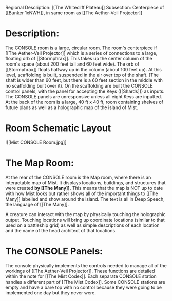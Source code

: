Regional Description: [[The Whitecliff Plateau]]
Subsection: Centerpiece of [[Bunker 1xNWH]], in same room as [[The Aether-Veil Projector]]
# Description:
The CONSOLE room is a large, circular room. The room's centerpiece if [[The Aether-Veil Projector]] which is a series of connections to a large, floating orb of [[Stormphrax]]. This takes up the center column of the room's space (about 200 feet tall and 60 feet wide). The orb of [[Stormphrax]] floats halfway up in the column (about 100 feet up). At this level, scaffolding is built, suspended in the air over top of the shaft. (The shaft is wider than 60 feet, but there is a 60 feet section in the middle with no scaffolding built over it). On the scaffolding are built the CONSOLE control panels, with the panel for accepting the Keys ([[Shards]]) as inputs. The CONSOLE panels are unresponsive unless all eight Keys are inputted. At the back of the room is a large, 40 ft x 40 ft, room containing shelves of future plans as well as a holographic map of the island of Mist.
# Room Schematic Layout
![[Mist CONSOLE Room.jpg]]
# The Map Room:
At the rear of the CONSOLE room is the Map room, where there is an interactable map of Mist. It displays locations, buildings, and structures that were created **by [[The Many]].** This means that the map is NOT up to date with how Mist looks but rather shows all of the important things to [[The Many]] labelled and show around the island. The text is all in Deep Speech, the language of [[The Many]]. 

A creature can interact with the map by physically touching the holographic output. Touching locations will bring up coordinate locations (similar to that used on a battleship grid) as well as simple descriptions of each location and the name of the head architect of that locations.
# The CONSOLE Panels:
The console physically implements the controls needed to manage all of the workings of [[The Aether-Veil Projector]]. These functions are detailed within the note for [[The Mist Codex]]. Each separate CONSOLE station handles a different part of [[The Mist Codex]]. Some CONSOLE stations are empty and have a bare top with no control because they were going to be implemented one day but they never were. 